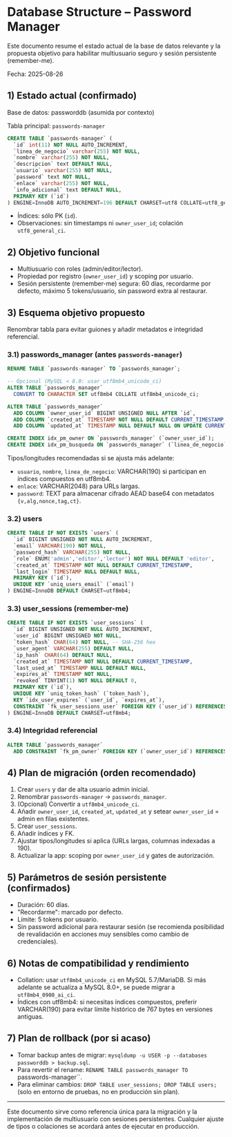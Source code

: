 # Database Structure – Password Manager

Este documento resume el estado actual de la base de datos relevante y la propuesta objetivo para habilitar multiusuario seguro y sesión persistente (remember-me).

Fecha: 2025-08-26

## 1) Estado actual (confirmado)

Base de datos: passworddb (asumida por contexto)

Tabla principal: `passwords-manager`

```sql
CREATE TABLE `passwords-manager` (
  `id` int(11) NOT NULL AUTO_INCREMENT,
  `linea_de_negocio` varchar(255) NOT NULL,
  `nombre` varchar(255) NOT NULL,
  `descripcion` text DEFAULT NULL,
  `usuario` varchar(255) NOT NULL,
  `password` text NOT NULL,
  `enlace` varchar(255) NOT NULL,
  `info_adicional` text DEFAULT NULL,
  PRIMARY KEY (`id`)
) ENGINE=InnoDB AUTO_INCREMENT=196 DEFAULT CHARSET=utf8 COLLATE=utf8_general_ci;
```

- Índices: sólo PK (`id`).
- Observaciones: sin timestamps ni `owner_user_id`; colación `utf8_general_ci`.

## 2) Objetivo funcional

- Multiusuario con roles (admin/editor/lector).
- Propiedad por registro (`owner_user_id`) y scoping por usuario.
- Sesión persistente (remember-me) segura: 60 días, recordarme por defecto, máximo 5 tokens/usuario, sin password extra al restaurar.

## 3) Esquema objetivo propuesto

Renombrar tabla para evitar guiones y añadir metadatos e integridad referencial.

### 3.1) passwords_manager (antes `passwords-manager`)

```sql
RENAME TABLE `passwords-manager` TO `passwords_manager`;

-- Opcional (MySQL < 8.0: usar utf8mb4_unicode_ci)
ALTER TABLE `passwords_manager`
  CONVERT TO CHARACTER SET utf8mb4 COLLATE utf8mb4_unicode_ci;

ALTER TABLE `passwords_manager`
  ADD COLUMN `owner_user_id` BIGINT UNSIGNED NULL AFTER `id`,
  ADD COLUMN `created_at` TIMESTAMP NOT NULL DEFAULT CURRENT_TIMESTAMP AFTER `info_adicional`,
  ADD COLUMN `updated_at` TIMESTAMP NULL DEFAULT NULL ON UPDATE CURRENT_TIMESTAMP AFTER `created_at`;

CREATE INDEX idx_pm_owner ON `passwords_manager` (`owner_user_id`);
CREATE INDEX idx_pm_busqueda ON `passwords_manager` (`linea_de_negocio`, `nombre`, `usuario`);
```

Tipos/longitudes recomendadas si se ajusta más adelante:
- `usuario`, `nombre`, `linea_de_negocio`: VARCHAR(190) si participan en índices compuestos en utf8mb4.
- `enlace`: VARCHAR(2048) para URLs largas.
- `password`: TEXT para almacenar cifrado AEAD base64 con metadatos `{v,alg,nonce,tag,ct}`.

### 3.2) users

```sql
CREATE TABLE IF NOT EXISTS `users` (
  `id` BIGINT UNSIGNED NOT NULL AUTO_INCREMENT,
  `email` VARCHAR(190) NOT NULL,
  `password_hash` VARCHAR(255) NOT NULL,
  `role` ENUM('admin','editor','lector') NOT NULL DEFAULT 'editor',
  `created_at` TIMESTAMP NOT NULL DEFAULT CURRENT_TIMESTAMP,
  `last_login` TIMESTAMP NULL DEFAULT NULL,
  PRIMARY KEY (`id`),
  UNIQUE KEY `uniq_users_email` (`email`)
) ENGINE=InnoDB DEFAULT CHARSET=utf8mb4;
```

### 3.3) user_sessions (remember-me)

```sql
CREATE TABLE IF NOT EXISTS `user_sessions` (
  `id` BIGINT UNSIGNED NOT NULL AUTO_INCREMENT,
  `user_id` BIGINT UNSIGNED NOT NULL,
  `token_hash` CHAR(64) NOT NULL, -- SHA-256 hex
  `user_agent` VARCHAR(255) DEFAULT NULL,
  `ip_hash` CHAR(64) DEFAULT NULL,
  `created_at` TIMESTAMP NOT NULL DEFAULT CURRENT_TIMESTAMP,
  `last_used_at` TIMESTAMP NULL DEFAULT NULL,
  `expires_at` TIMESTAMP NOT NULL,
  `revoked` TINYINT(1) NOT NULL DEFAULT 0,
  PRIMARY KEY (`id`),
  UNIQUE KEY `uniq_token_hash` (`token_hash`),
  KEY `idx_user_expires` (`user_id`, `expires_at`),
  CONSTRAINT `fk_user_sessions_user` FOREIGN KEY (`user_id`) REFERENCES `users`(`id`) ON DELETE CASCADE
) ENGINE=InnoDB DEFAULT CHARSET=utf8mb4;
```

### 3.4) Integridad referencial

```sql
ALTER TABLE `passwords_manager`
  ADD CONSTRAINT `fk_pm_owner` FOREIGN KEY (`owner_user_id`) REFERENCES `users`(`id`) ON DELETE SET NULL;
```

## 4) Plan de migración (orden recomendado)

1. Crear `users` y dar de alta usuario admin inicial.
2. Renombrar `passwords-manager` → `passwords_manager`.
3. (Opcional) Convertir a `utf8mb4_unicode_ci`.
4. Añadir `owner_user_id`, `created_at`, `updated_at` y setear `owner_user_id` = admin en filas existentes.
5. Crear `user_sessions`.
6. Añadir índices y FK.
7. Ajustar tipos/longitudes si aplica (URLs largas, columnas indexadas a 190).
8. Actualizar la app: scoping por `owner_user_id` y gates de autorización.

## 5) Parámetros de sesión persistente (confirmados)

- Duración: 60 días.
- "Recordarme": marcado por defecto.
- Límite: 5 tokens por usuario.
- Sin password adicional para restaurar sesión (se recomienda posibilidad de revalidación en acciones muy sensibles como cambio de credenciales).

## 6) Notas de compatibilidad y rendimiento

- Collation: usar `utf8mb4_unicode_ci` en MySQL 5.7/MariaDB. Si más adelante se actualiza a MySQL 8.0+, se puede migrar a `utf8mb4_0900_ai_ci`.
- Índices con utf8mb4: si necesitas índices compuestos, preferir VARCHAR(190) para evitar límite histórico de 767 bytes en versiones antiguas.

## 7) Plan de rollback (por si acaso)

- Tomar backup antes de migrar: `mysqldump -u USER -p --databases passworddb > backup.sql`.
- Para revertir el rename: `RENAME TABLE passwords_manager TO `passwords-manager``.
- Para eliminar cambios: `DROP TABLE user_sessions; DROP TABLE users;` (solo en entorno de pruebas, no en producción sin plan).

---

Este documento sirve como referencia única para la migración y la implementación de multiusuario con sesiones persistentes. Cualquier ajuste de tipos o colaciones se acordará antes de ejecutar en producción.
